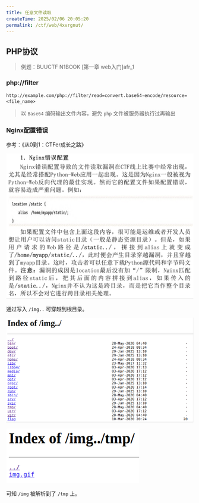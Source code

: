 ```yaml
---
title: 任意文件读取
createTime: 2025/02/06 20:05:20
permalink: /ctf/web/4xvrgnut/
---
```


## PHP协议
> 例题：BUUCTF N1BOOK \[第一章 web入门\]afr_1

### php://filter
```url
http://example.com/php://filter/read=convert.base64-encode/resource=<file_name>
```
> 以 `Base64` 编码输出文件内容，避免 `php` 文件被服务器执行过再输出

### Nginx配置错误
参考：《从0到1：CTFer成长之路》

![1738156594086](image/任意文件读取/1738156594086.png)

通过写入 `/img..` 可穿越到根目录。

![1738157014769](image/任意文件读取/1738157014769.png)

![1738156757078](image/任意文件读取/1738156757078.png)

可知 `/img` 被解析到了 `/tmp` 上。

### 